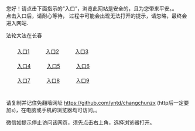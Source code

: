 您好！请点击下面指示的“入口”，浏览此网站是安全的，且为您带来平安。。 <br/>
点击入口后，请耐心等待， 过程中可能会出现无法打开的提示，请忽略，最终会进入网站. </br>

法轮大法在长春<br/>
<div style="padding:10px"><a style="margin:20px" target="_blank" href="https://d1fp6nyd0mtr1r.cloudfront.net/2Qpsp?kbzleghr" id="ccLink1" rel="nofollow">入口1</a> <a target="_blank" style="margin:20px" href="https://d2pc0ym8sqryg1.cloudfront.net/2Qpsp?mevjq" id="ccLink2" rel="nofollow">入口2</a> <a style="margin:20px" target="_blank" href="https://d36i4xv8ze1gth.cloudfront.net/2Qpsp?qmvey" id="ccLink3" rel="nofollow">入口3</a></div>

<div style="padding:10px" ><a style="margin:20px" target="_blank" href="https://d1fp6nyd0mtr1r.cloudfront.net/2Qpsp?kbzleghr" id="ccLink4" rel="nofollow">入口4</a> <a style="margin:20px" href="https://d2pc0ym8sqryg1.cloudfront.net/2Qpsp?mevjq" target="_blank" id="ccLink5" rel="nofollow">入口5</a> <a style="margin:20px" href="https://d36i4xv8ze1gth.cloudfront.net/2Qpsp?qmvey" target="_blank" id="ccLink6" rel="nofollow">入口6</a></div>

<div style="padding:10px"><a style="margin:20px" target="_blank" href="https://d1fp6nyd0mtr1r.cloudfront.net/2Qpsp?kbzleghr" id="ccLink7" rel="nofollow">入口7</a> <a style="margin:20px" href="https://d2pc0ym8sqryg1.cloudfront.net/2Qpsp?mevjq" target="_blank" id="ccLink8" rel="nofollow">入口8</a> <a style="margin:20px" target="_blank" href="https://d36i4xv8ze1gth.cloudfront.net/2Qpsp?qmvey" id="ccLink9" rel="nofollow">入口9</a></div>

<br/>



请复制并记住免翻墙网址 https://github.com/yntd/changchunzx (http后一定要加s)，在电脑或手机的浏览器均可访问。。<br/>

微信如提示停止访问该网页，须先点击右上角，选择浏览器打开。
